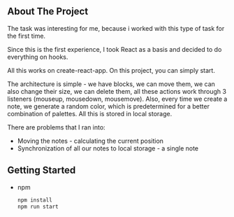 <!-- ABOUT THE PROJECT -->

## About The Project

The task was interesting for me, because i worked with this type of task for the first time.

Since this is the first experience, I took React as a basis and decided to do everything on hooks.

All this works on create-react-app. On this project, you can simply start.

The architecture is simple - we have blocks, we can move them,
we can also change their size, we can delete them, all these actions work through 3 listeners (mouseup, mousedown, mousemove).
Also, every time we create a note, we generate a random color, which is predetermined for a better combination of palettes.
All this is stored in local storage.

There are problems that I ran into:

- Moving the notes - calculating the current position
- Synchronization of all our notes to local storage - a single note

<!-- GETTING STARTED -->

## Getting Started

- npm
  ```sh
  npm install
  npm run start
  ```